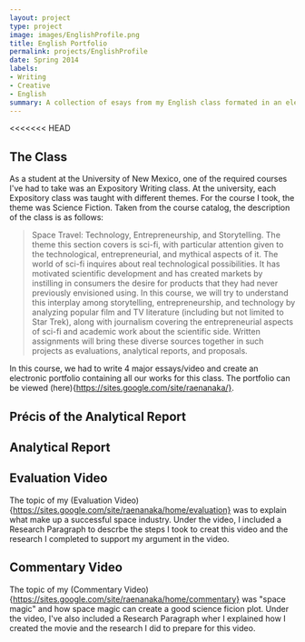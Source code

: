 ```yaml
---
layout: project
type: project
image: images/EnglishProfile.png
title: English Portfolio
permalink: projects/EnglishProfile
date: Spring 2014
labels:
- Writing
- Creative
- English
summary: A collection of esays from my English class formated in an electronic portfolio
---
```


<<<<<<< HEAD
## The Class

As a student at the University of New Mexico, one of the required courses I've had to take was an Expository Writing class. At the university, each Expository class was taught with different themes. For the course I took, the theme was Science Fiction. Taken from the course catalog, the description of the class is as follows: 

> Space Travel: Technology, Entrepreneurship, and Storytelling. The theme this section covers is sci-fi, with particular attention given to the technological, entrepreneurial, and mythical aspects of it. The world of sci-fi inquires about real technological possibilities. It has motivated scientific development and has created markets by instilling in consumers the desire for products that they had never previously envisioned using. In this course, we will try to understand this interplay among storytelling, entrepreneurship, and technology by analyzing popular film and TV literature (including but not limited to Star Trek), along with journalism covering the entrepreneurial aspects of sci-fi and academic work about the scientific side. Written assignments will bring these diverse sources together in such projects as evaluations, analytical reports, and proposals.

In this course, we had to write 4 major essays/video and create an electronic portfolio containing all our works for this class. The portfolio can be viewed (here){https://sites.google.com/site/raenanaka/}. 

## Précis of the Analytical Report

## Analytical Report

## Evaluation Video

The topic of my (Evaluation Video){https://sites.google.com/site/raenanaka/home/evaluation} was to explain what make up a successful space industry. Under the video, I included a Research Paragraph to descrbe the steps I took to creat this video and the research I completed to support my argument in the video. 

## Commentary Video

The topic of my (Commentary Video){https://sites.google.com/site/raenanaka/home/commentary} was "space magic" and how space magic can create a good science ficion plot. Under the video, I've also included a Research Paragraph wher I explained how I created the movie and the research I did to prepare for this video. 
